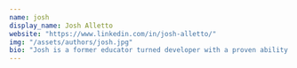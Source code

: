 ```yaml
---
name: josh
display_name: Josh Alletto
website: "https://www.linkedin.com/in/josh-alletto/"
img: "/assets/authors/josh.jpg"
bio: "Josh is a former educator turned developer with a proven ability to learn quickly and adapt to different roles. He's always looking for a new challenge and a dedicated team to collaborate with."
---
```

